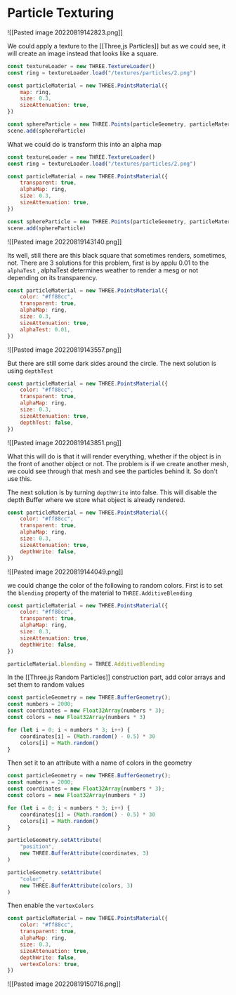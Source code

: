 # Particle Texturing
![[Pasted image 20220819142823.png]]

We could apply a texture to the [[Three,js Particles]] but as we could see, it will create an image instead that looks like a square. 
```js
const textureLoader = new THREE.TextureLoader()
const ring = textureLoader.load("/textures/particles/2.png")

const particleMaterial = new THREE.PointsMaterial({
    map: ring,
    size: 0.3,
    sizeAttenuation: true,
})

const sphereParticle = new THREE.Points(particleGeometry, particleMaterial)
scene.add(sphereParticle)
```

What we could do is transform this into an alpha map
```js
const textureLoader = new THREE.TextureLoader()
const ring = textureLoader.load("/textures/particles/2.png")

const particleMaterial = new THREE.PointsMaterial({
	transparent: true,
    alphaMap: ring,
    size: 0.3,
    sizeAttenuation: true,
})

const sphereParticle = new THREE.Points(particleGeometry, particleMaterial)
scene.add(sphereParticle)
```

![[Pasted image 20220819143140.png]]

Its well, still there are this black square that sometimes renders, sometimes, not. 
There are 3 solutions for this problem, first is by applu 0.01 to the `alphaTest` , alphaTest determines weather to render a mesg or not depending on its transparency.
```js
const particleMaterial = new THREE.PointsMaterial({
	color: "#ff88cc",
	transparent: true,
    alphaMap: ring,
    size: 0.3,
    sizeAttenuation: true,
    alphaTest: 0.01,
})
```

![[Pasted image 20220819143557.png]]


But there are still some dark sides around the circle. The next solution is using `depthTest`
```js
const particleMaterial = new THREE.PointsMaterial({
	color: "#ff88cc",
	transparent: true,
    alphaMap: ring,
    size: 0.3,
    sizeAttenuation: true,
    depthTest: false,
})
```

![[Pasted image 20220819143851.png]]

What this will do is that it will render everything, whether if the object is in the front of another object or not. The problem is if we create another mesh, we could see through that mesh and see the particles behind it. So don't use this.

The next solution is by turning `depthWrite` into false. This will disable the depth Buffer where we store what object is already rendered. 
```js
const particleMaterial = new THREE.PointsMaterial({
	color: "#ff88cc",
	transparent: true,
    alphaMap: ring,
    size: 0.3,
    sizeAttenuation: true,
    depthWrite: false,
})
```

![[Pasted image 20220819144049.png]]

we could change the color of the following to random colors. First is to set the `blending` property of the material to `THREE.AdditiveBlending`
```js
const particleMaterial = new THREE.PointsMaterial({
	color: "#ff88cc",
	transparent: true,
    alphaMap: ring,
    size: 0.3,
    sizeAttenuation: true,
    depthWrite: false,
})

particleMaterial.blending = THREE.AdditiveBlending
```

In the [[Three.js Random Particles]] construction part, add color arrays and set them to random values
```js
const particleGeometry = new THREE.BufferGeometry();
const numbers = 2000;
const coordinates = new Float32Array(numbers * 3);
const colors = new Float32Array(numbers * 3)

for (let i = 0; i < numbers * 3; i++) {
    coordinates[i] = (Math.random() - 0.5) * 30
    colors[i] = Math.random()
}
```

Then set it to an attribute with a name of colors in the geometry
```js
const particleGeometry = new THREE.BufferGeometry();
const numbers = 2000;
const coordinates = new Float32Array(numbers * 3);
const colors = new Float32Array(numbers * 3)

for (let i = 0; i < numbers * 3; i++) {
    coordinates[i] = (Math.random() - 0.5) * 30
    colors[i] = Math.random()
}

particleGeometry.setAttribute(
    "position",
    new THREE.BufferAttribute(coordinates, 3)
)

particleGeometry.setAttribute(
    "color",
    new THREE.BufferAttribute(colors, 3)
)
```

Then enable the `vertexColors`
```js
const particleMaterial = new THREE.PointsMaterial({
	color: "#ff88cc",
	transparent: true,
    alphaMap: ring,
    size: 0.3,
    sizeAttenuation: true,
    depthWrite: false,
    vertexColors: true,
})
```

![[Pasted image 20220819150716.png]]

